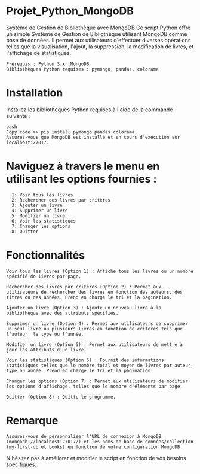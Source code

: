 # Projet_Python_MongoDB
Système de Gestion de Bibliothèque avec MongoDB
Ce script Python offre un simple Système de Gestion de Bibliothèque utilisant MongoDB comme base de données. Il permet aux utilisateurs d'effectuer diverses opérations telles que la visualisation, l'ajout, la suppression, la modification de livres, et l'affichage de statistiques.

	Prérequis : Python 3.x ,MongoDB
	Bibliothèques Python requises : pymongo, pandas, colorama
# Installation
Installez les bibliothèques Python requises à l'aide de la commande suivante :

	bash
	Copy code >> pip install pymongo pandas colorama
	Assurez-vous que MongoDB est installé et en cours d'exécution sur localhost:27017.

# Naviguez à travers le menu en utilisant les options fournies :

	  1: Voir tous les livres
	  2: Rechercher des livres par critères
	  3: Ajouter un livre
	  4: Supprimer un livre
	  5: Modifier un livre
	  6: Voir les statistiques
	  7: Changer les options
	  8: Quitter
# Fonctionnalités
	Voir tous les livres (Option 1) : Affiche tous les livres ou un nombre spécifié de livres par page.
	
	Rechercher des livres par critères (Option 2) : Permet aux utilisateurs de rechercher des livres en fonction des auteurs, des titres ou des années. Prend en charge le tri et la pagination.
	
	Ajouter un livre (Option 3) : Ajoute un nouveau livre à la bibliothèque avec des attributs spécifiés.
	
	Supprimer un livre (Option 4) : Permet aux utilisateurs de supprimer un seul livre ou plusieurs livres en fonction de critères tels que l'auteur, le type ou l'année.
	
	Modifier un livre (Option 5) : Permet aux utilisateurs de mettre à jour les attributs d'un livre.
	
	Voir les statistiques (Option 6) : Fournit des informations statistiques telles que le nombre total et moyen de livres par auteur, type ou année. Prend en charge le tri et la pagination.
	
	Changer les options (Option 7) : Permet aux utilisateurs de modifier les options d'affichage, telles que le nombre d'éléments par page.
	
	Quitter (Option 8) : Quitte le programme.

# Remarque
	Assurez-vous de personnaliser l'URL de connexion à MongoDB (mongodb://localhost:27017/) et les noms de base de données/collection (my-first-db et books) en fonction de votre configuration MongoDB.

N'hésitez pas à améliorer et modifier le script en fonction de vos besoins spécifiques.
